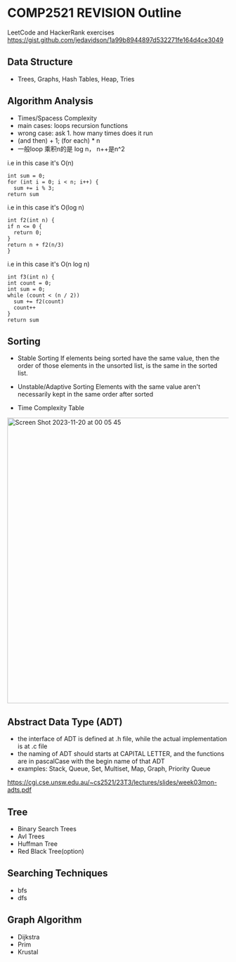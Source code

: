 # COMP2521 REVISION Outline

LeetCode and HackerRank exercises
<https://gist.github.com/jedavidson/1a99b8944897d532271fe164d4ce3049>

## Data Structure
- Trees, Graphs, Hash Tables, Heap, Tries

## Algorithm Analysis
- Times/Spacess Complexity
- main cases: loops recursion functions
- wrong case: ask 1. how many times does it run 
- (and then) + 1; (for each) * n
- 一般loop 乘积n的是 log n， n++是n^2

i.e in this case it's O(n)
```
int sum = 0;
for (int i = 0; i < n; i++) {
  sum += i % 3;
return sum
```
i.e in this case it's O(log n)
```
int f2(int n) {
if n <= 0 {
  return 0;
}
return n + f2(n/3)
}
```
i.e in this case it's O(n log n)
``` 
int f3(int n) {
int count = 0;
int sum = 0;
while (count < (n / 2))
  sum += f2(count)
  count++
}
return sum
```
## Sorting
- Stable Sorting
  If elements being sorted have the same value, then the order of those elements in the unsorted list, is the same in the sorted list.

- Unstable/Adaptive Sorting
  Elements with the same value aren't necessarily kept in the same order after sorted

- Time Complexity Table
  
<img width="650" alt="Screen Shot 2023-11-20 at 00 05 45" src="https://github.com/Natalie-2004/COMP2521_REVISION/assets/62165943/f00d67a4-4797-4314-baeb-1ac449790e83">

## Abstract Data Type (ADT)
- the interface of ADT is defined at .h file, while the actual implementation is at .c file
- the naming of ADT should starts at CAPITAL LETTER, and the functions are in pascalCase with the begin name of that ADT
- examples: Stack, Queue, Set, Multiset, Map, Graph, Priority Queue

<https://cgi.cse.unsw.edu.au/~cs2521/23T3/lectures/slides/week03mon-adts.pdf>

## Tree
- Binary Search Trees
- Avl Trees
- Huffman Tree
- Red Black Tree(option)

## Searching Techniques
- bfs
- dfs

## Graph Algorithm
- Dijkstra
- Prim
- Krustal
